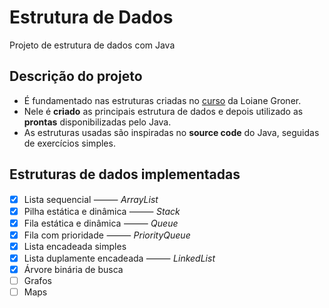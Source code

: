# Estrutura de Dados
Projeto de estrutura de dados com Java

## Descrição do projeto
- É fundamentado nas estruturas criadas no [curso](https://www.youtube.com/playlist?list=PLGxZ4Rq3BOBrgumpzz-l8kFMw2DLERdxi) da Loiane Groner.
- Nele é **criado** as principais estrutura de dados e depois utilizado as **prontas** disponibilizadas pelo Java.
- As estruturas usadas são inspiradas no **source code** do Java, seguidas de exercícios simples.

## Estruturas de dados implementadas
- [x] Lista sequencial ⸻ *ArrayList*
- [x] Pilha estática e dinâmica ⸻ *Stack*
- [x] Fila estática e dinâmica ⸻ *Queue*
- [x] Fila com prioridade ⸻ *PriorityQueue*
- [x] Lista encadeada simples
- [x] Lista duplamente encadeada ⸻ *LinkedList*
- [x] Árvore binária de busca
- [ ] Grafos
- [ ] Maps
